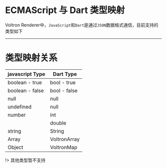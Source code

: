 # ECMAScript 与 Dart 类型映射

Voltron Renderer中，`JavaScript`和`Dart`是通过`JSON`数据格式通信，目前支持的类型如下

---

# 类型映射关系

| javascript Type              | Dart Type                         |
|------------------------------|-----------------------------------|
| boolean - true               | bool - true                       |
| boolean - false              | bool - false                      |
| null                         | null                              |
| undefined                    | null                              |
| number                       | int                               |
|                              | double                            ||
| string                       | String                            |
| Array                        | VoltronArray                      |
| Object                       | VoltronMap                        |

!> 其他类型暂不支持
